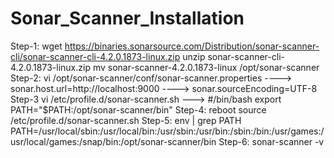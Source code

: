 # Sonar_Scanner_Installation
Step-1:
wget https://binaries.sonarsource.com/Distribution/sonar-scanner-cli/sonar-scanner-cli-4.2.0.1873-linux.zip
unzip sonar-scanner-cli-4.2.0.1873-linux.zip
mv sonar-scanner-4.2.0.1873-linux /opt/sonar-scanner
Step-2:
vi /opt/sonar-scanner/conf/sonar-scanner.properties
 ---->   sonar.host.url=http://localhost:9000
 ---->   sonar.sourceEncoding=UTF-8
 Step-3
 vi /etc/profile.d/sonar-scanner.sh
 ---> #/bin/bash
      export PATH="$PATH:/opt/sonar-scanner/bin"
Step-4:
reboot
source /etc/profile.d/sonar-scanner.sh
Step-5:
env | grep PATH
PATH=/usr/local/sbin:/usr/local/bin:/usr/sbin:/usr/bin:/sbin:/bin:/usr/games:/usr/local/games:/snap/bin:/opt/sonar-scanner/bin
Step-6:
sonar-scanner -v
 
 
